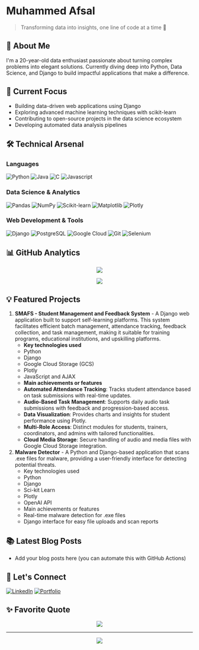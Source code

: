 # Muhammed Afsal
> Transforming data into insights, one line of code at a time 🚀

## 👋 About Me
I'm a 20-year-old data enthusiast passionate about turning complex problems into elegant solutions. Currently diving deep into Python, Data Science, and Django to build impactful applications that make a difference.

## 🎯 Current Focus
- Building data-driven web applications using Django
- Exploring advanced machine learning techniques with scikit-learn
- Contributing to open-source projects in the data science ecosystem
- Developing automated data analysis pipelines

## 🛠️ Technical Arsenal
### Languages
![Python](https://img.shields.io/badge/python-3670A0?style=for-the-badge&logo=python&logoColor=ffdd54)
![Java](https://img.shields.io/badge/java-%23ED8B00.svg?style=for-the-badge&logo=openjdk&logoColor=white)
![C](https://img.shields.io/badge/c-%2300599C.svg?style=for-the-badge&logo=c&logoColor=white)
![Javascript](https://img.shields.io/badge/JavaScript-F7DF1E.svg?style=for-the-badge&logo=c&logoColor=white)

### Data Science & Analytics
![Pandas](https://img.shields.io/badge/pandas-%23150458.svg?style=for-the-badge&logo=pandas&logoColor=white)
![NumPy](https://img.shields.io/badge/numpy-%23013243.svg?style=for-the-badge&logo=numpy&logoColor=white)
![Scikit-learn](https://img.shields.io/badge/scikit--learn-%23F7931E.svg?style=for-the-badge&logo=scikit-learn&logoColor=white)
![Matplotlib](https://img.shields.io/badge/Matplotlib-%23ffffff.svg?style=for-the-badge&logo=Matplotlib&logoColor=black)
![Plotly](https://img.shields.io/badge/Plotly-%233F4F75.svg?style=for-the-badge&logo=plotly&logoColor=white)

### Web Development & Tools
![Django](https://img.shields.io/badge/django-%23092E20.svg?style=for-the-badge&logo=django&logoColor=white)
![PostgreSQL](https://img.shields.io/badge/postgres-%23316192.svg?style=for-the-badge&logo=postgresql&logoColor=white)
![Google Cloud](https://img.shields.io/badge/GoogleCloud-%234285F4.svg?style=for-the-badge&logo=google-cloud&logoColor=white)
![Git](https://img.shields.io/badge/git-%23F05033.svg?style=for-the-badge&logo=git&logoColor=white)
![Selenium](https://img.shields.io/badge/-selenium-%43B02A?style=for-the-badge&logo=selenium&logoColor=white)

## 📊 GitHub Analytics
<p align="center">
  <img src="https://github-readme-streak-stats.herokuapp.com/?user=AfsalAfzz-Pro&theme=tokyonight&hide_border=true" />
</p>

<p align="center">
  <img src="https://github-readme-stats.vercel.app/api/top-langs/?username=AfsalAfzz-Pro&theme=tokyonight&hide_border=true&include_all_commits=true&count_private=true&layout=compact" />
</p>

## 💡 Featured Projects
1. **SMAFS - Student Management and Feedback System** - A Django web application built to support self-learning platforms. This system facilitates efficient batch management, attendance tracking, feedback collection, and task management, making it suitable for training programs, educational institutions, and upskilling platforms.
   - **Key technologies used**
    - Python
    - Django
    - Google Cloud Storage (GCS)
    - Plotly
    - JavaScript and AJAX
   - **Main achievements or features**
    - **Automated Attendance Tracking**: Tracks student attendance based on task submissions with real-time updates.
    - **Audio-Based Task Management**: Supports daily audio task submissions with feedback and progression-based access.
    - **Data Visualization**: Provides charts and insights for student performance using Plotly.
    - **Multi-Role Access**: Distinct modules for students, trainers, coordinators, and admins with tailored functionalities.
    - **Cloud Media Storage**: Secure handling of audio and media files with Google Cloud Storage integration.
2. **Malware Detector** - A Python and Django-based application that scans .exe files for malware, providing a user-friendly interface for detecting potential threats.
   - Key technologies used
    - Python
    - Django
    - Sci-kit Learn
    - Plotly
    - OpenAI API
   - Main achievements or features
    - Real-time malware detection for .exe files
    - Django interface for easy file uploads and scan reports


## 📚 Latest Blog Posts
<!-- BLOG-POST-LIST:START -->
- Add your blog posts here (you can automate this with GitHub Actions)
<!-- BLOG-POST-LIST:END -->

## 🤝 Let's Connect
[![LinkedIn](https://img.shields.io/badge/LinkedIn-%230077B5.svg?style=for-the-badge&logo=linkedin&logoColor=white)](https://www.linkedin.com/in/muhammed-afsal-5ba11b288/)
[![Portfolio](https://img.shields.io/badge/Portfolio-%23000000.svg?style=for-the-badge&logo=firefox&logoColor=#FF7139)](https://your-portfolio-url-here)

## ✨ Favorite Quote
<p align="center">
  <img src="https://quotes-github-readme.vercel.app/api?type=horizontal&theme=tokyonight" />
</p>

---
<p align="center">
  <img src="https://komarev.com/ghpvc/?username=AfsalAfzz-Pro&color=blueviolet&style=flat-square">
</p>
